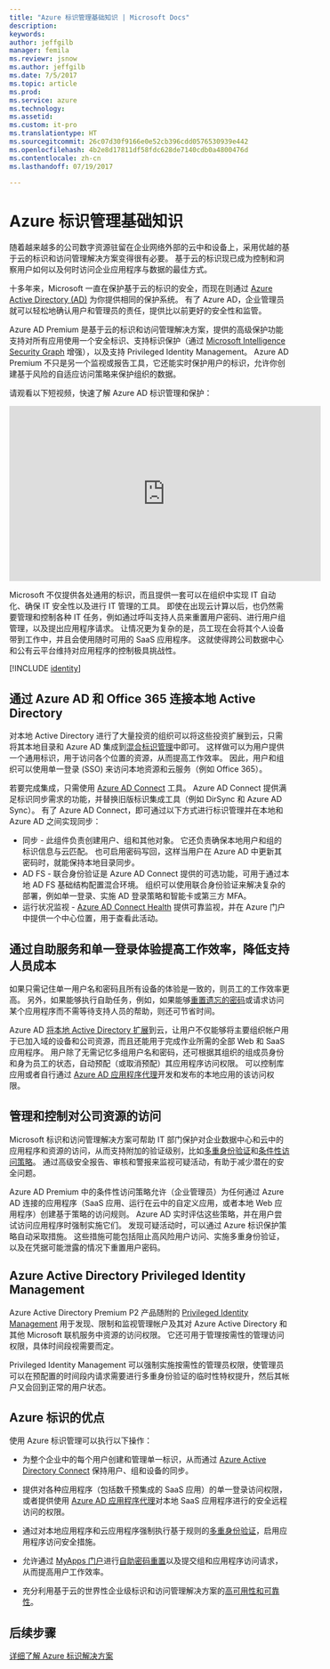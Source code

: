 ```yaml
---
title: "Azure 标识管理基础知识 | Microsoft Docs"
description: 
keywords: 
author: jeffgilb
manager: femila
ms.reviewr: jsnow
ms.author: jeffgilb
ms.date: 7/5/2017
ms.topic: article
ms.prod: 
ms.service: azure
ms.technology: 
ms.assetid: 
ms.custom: it-pro
ms.translationtype: HT
ms.sourcegitcommit: 26c07d30f9166e0e52cb396cdd0576530939e442
ms.openlocfilehash: 4b2e8d17811df58fdc628de7140cdb0a4800476d
ms.contentlocale: zh-cn
ms.lasthandoff: 07/19/2017

---
```

# <a name="fundamentals-of-azure-identity-management"></a>Azure 标识管理基础知识
随着越来越多的公司数字资源驻留在企业网络外部的云中和设备上，采用优越的基于云的标识和访问管理解决方案变得很有必要。 基于云的标识现已成为控制和洞察用户如何以及何时访问企业应用程序与数据的最佳方式。

十多年来，Microsoft 一直在保护基于云的标识的安全，而现在则通过 [Azure Active Directory (AD)](https://docs.microsoft.com/azure/active-directory/active-directory-editions) 为你提供相同的保护系统。 有了 Azure AD，企业管理员就可以轻松地确认用户和管理员的责任，提供比以前更好的安全性和监管。

Azure AD Premium 是基于云的标识和访问管理解决方案，提供的高级保护功能支持对所有应用使用一个安全标识、支持标识保护（通过 [Microsoft Intelligence Security Graph](https://www.microsoft.com/en-us/security/intelligence) 增强），以及支持 Privileged Identity Management。 Azure AD Premium 不只是另一个监视或报告工具，它还能实时保护用户的标识，允许你创建基于风险的自适应访问策略来保护组织的数据。

请观看以下短视频，快速了解 Azure AD 标识管理和保护：
<iframe width="560" height="315" src="https://www.youtube.com/embed/9LGIJ2-FKIM" frameborder="0" allowfullscreen></iframe>

Microsoft 不仅提供各处通用的标识，而且提供一套可以在组织中实现 IT 自动化、确保 IT 安全性以及进行 IT 管理的工具。 即使在出现云计算以后，也仍然需要管理和控制各种 IT 任务，例如通过呼叫支持人员来重置用户密码、进行用户组管理，以及提出应用程序请求。 让情况更为复杂的是，员工现在会将其个人设备带到工作中，并且会使用随时可用的 SaaS 应用程序。 这就使得跨公司数据中心和公有云平台维持对应用程序的控制极具挑战性。

[!INCLUDE [identity](../../includes/azure-ad-licenses.md)]

## <a name="connect-on-premises-active-directory-with-azure-ad-and-office-365"></a>通过 Azure AD 和 Office 365 连接本地 Active Directory
对本地 Active Directory 进行了大量投资的组织可以将这些投资扩展到云，只需将其本地目录和 Azure AD 集成到[混合标识管理](https://docs.microsoft.com/azure/active-directory/active-directory-hybrid-identity-design-considerations-overview)中即可。 这样做可以为用户提供一个通用标识，用于访问各个位置的资源，从而提高工作效率。 因此，用户和组织可以使用单一登录 (SSO) 来访问本地资源和云服务（例如 Office 365）。

若要完成集成，只需使用 [Azure AD Connect](https://docs.microsoft.com/azure/active-directory/connect/active-directory-aadconnect) 工具。 Azure AD Connect 提供满足标识同步需求的功能，并替换旧版标识集成工具（例如 DirSync 和 Azure AD Sync）。 有了 Azure AD Connect，即可通过以下方式进行标识管理并在本地和 Azure AD 之间实现同步：

- 同步 - 此组件负责创建用户、组和其他对象。 它还负责确保本地用户和组的标识信息与云匹配。 也可启用密码写回，这样当用户在 Azure AD 中更新其密码时，就能保持本地目录同步。
- AD FS - 联合身份验证是 Azure AD Connect 提供的可选功能，可用于通过本地 AD FS 基础结构配置混合环境。 组织可以使用联合身份验证来解决复杂的部署，例如单一登录、实施 AD 登录策略和智能卡或第三方 MFA。
- 运行状况监视 - [Azure AD Connect Health](https://docs.microsoft.com/azure/active-directory/connect-health/active-directory-aadconnect-health) 提供可靠监视，并在 Azure 门户中提供一个中心位置，用于查看此活动。

## <a name="increase-productivity-and-reduce-helpdesk-costs-with-self-service-and-single-sign-on-experiences"></a>通过自助服务和单一登录体验提高工作效率，降低支持人员成本

如果只需记住单一用户名和密码且所有设备的体验是一致的，则员工的工作效率更高。 另外，如果能够执行自助任务，例如，如果能够[重置遗忘的密码](https://docs.microsoft.com/azure/active-directory/active-directory-passwords)或请求访问某个应用程序而不需等待支持人员的帮助，则还可节省时间。

Azure AD [将本地 Active Directory 扩展](https://docs.microsoft.com/azure/active-directory/connect/active-directory-aadconnect)到云，让用户不仅能够将主要组织帐户用于已加入域的设备和公司资源，而且还能用于完成作业所需的全部 Web 和 SaaS 应用程序。 用户除了无需记忆多组用户名和密码，还可根据其组织的组成员身份和身为员工的状态，自动预配（或取消预配）其应用程序访问权限。 可以控制库应用或者自行通过 [Azure AD 应用程序代理](https://docs.microsoft.com/azure/active-directory/active-directory-application-proxy-get-started)开发和发布的本地应用的该访问权限。

## <a name="manage-and-control-access-to-corporate-resources"></a>管理和控制对公司资源的访问
Microsoft 标识和访问管理解决方案可帮助 IT 部门保护对企业数据中心和云中的应用程序和资源的访问，从而支持附加的验证级别，比如[多重身份验证](https://docs.microsoft.com/azure/multi-factor-authentication/multi-factor-authentication-whats-next)和[条件性访问策略](https://docs.microsoft.com/azure/active-directory/active-directory-conditional-access-azure-portal)。 通过高级安全报告、审核和警报来监视可疑活动，有助于减少潜在的安全问题。

Azure AD Premium 中的条件性访问策略允许（企业管理员）为任何通过 Azure AD 连接的应用程序（SaaS 应用、运行在云中的自定义应用，或者本地 Web 应用程序）创建基于策略的访问规则。 Azure AD 实时评估这些策略，并在用户尝试访问应用程序时强制实施它们。 发现可疑活动时，可以通过 Azure 标识保护策略自动采取措施。 这些措施可能包括阻止高风险用户访问、实施多重身份验证，以及在凭据可能泄露的情况下重置用户密码。


## <a name="azure-active-directory-privileged-identity-management"></a>Azure Active Directory Privileged Identity Management

Azure Active Directory Premium P2 产品随附的 [Privileged Identity Management](https://docs.microsoft.com/azure/active-directory/active-directory-privileged-identity-management-getting-started) 用于发现、限制和监视管理帐户及其对 Azure Active Directory 和其他 Microsoft 联机服务中资源的访问权限。 它还可用于管理按需性的管理访问权限，具体时间段视需要而定。

Privileged Identity Management 可以强制实施按需性的管理员权限，使管理员可以在预配置的时间段内请求需要进行多重身份验证的临时性特权提升，然后其帐户又会回到正常的用户状态。

## <a name="benefits-of-azure-identity"></a>Azure 标识的优点

使用 Azure 标识管理可以执行以下操作：

-   为整个企业中的每个用户创建和管理单一标识，从而通过 [Azure Active Directory Connect](https://docs.microsoft.com/azure/active-directory/connect/active-directory-aadconnect) 保持用户、组和设备的同步。

-   提供对各种应用程序（包括数千预集成的 SaaS 应用）的单一登录访问权限，或者提供使用 [Azure AD 应用程序代理](https://docs.microsoft.com/azure/active-directory/active-directory-application-proxy-get-started)对本地 SaaS 应用程序进行的安全远程访问的权限。

-   通过对本地应用程序和云应用程序强制执行基于规则的[多重身份验证](https://docs.microsoft.com/azure/multi-factor-authentication/multi-factor-authentication-whats-next)，启用应用程序访问安全措施。

-   允许通过 [MyApps 门户](https://docs.microsoft.com/azure/active-directory/active-directory-saas-access-panel-user-help)进行[自助密码重置](https://docs.microsoft.com/azure/active-directory/active-directory-passwords)以及提交组和应用程序访问请求，从而提高用户工作效率。

-   充分利用基于云的世界性企业级标识和访问管理解决方案的[高可用性和可靠性](https://docs.microsoft.com/azure/architecture/resiliency/high-availability-azure-applications)。

## <a name="next-steps"></a>后续步骤
[详细了解 Azure 标识解决方案](https://docs.microsoft.com/azure/active-directory/understand-azure-identity-solutions)
